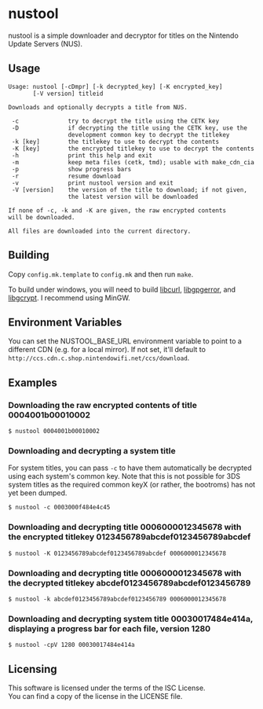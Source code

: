 # nustool

nustool is a simple downloader and decryptor for titles on the Nintendo Update
Servers (NUS).

## Usage

```
Usage: nustool [-cDmpr] [-k decrypted_key] [-K encrypted_key]
       [-V version] titleid

Downloads and optionally decrypts a title from NUS.

 -c              try to decrypt the title using the CETK key
 -D              if decrypting the title using the CETK key, use the
                 development common key to decrypt the titlekey
 -k [key]        the titlekey to use to decrypt the contents
 -K [key]        the encrypted titlekey to use to decrypt the contents
 -h              print this help and exit
 -m              keep meta files (cetk, tmd); usable with make_cdn_cia
 -p              show progress bars
 -r              resume download
 -v              print nustool version and exit
 -V [version]    the version of the title to download; if not given,
                 the latest version will be downloaded

If none of -c, -k and -K are given, the raw encrypted contents
will be downloaded.

All files are downloaded into the current directory.
```

## Building

Copy `config.mk.template` to `config.mk` and then run `make`.

To build under windows, you will need to build [libcurl](https://curl.haxx.se/libcurl/), [libgpgerror](https://www.gnupg.org/(fr)/related_software/libgpg-error/index.html),
and [libgcrypt](https://www.gnu.org/software/libgcrypt/). I recommend using MinGW.

## Environment Variables

You can set the NUSTOOL\_BASE\_URL environment variable to point to a different
CDN (e.g. for a local mirror). If not set, it'll default to
`http://ccs.cdn.c.shop.nintendowifi.net/ccs/download`.

## Examples

### Downloading the raw encrypted contents of title 0004001b00010002

`$ nustool 0004001b00010002`

### Downloading and decrypting a system title

For system titles, you can pass `-c` to have them automatically be decrypted
using each system's common key. Note that this is not possible for 3DS system
titles as the required common keyX (or rather, the bootroms) has not yet been
dumped.

`$ nustool -c 0003000f484e4c45`

### Downloading and decrypting title 0006000012345678 with the encrypted titlekey 0123456789abcdef0123456789abcdef

`$ nustool -K 0123456789abcdef0123456789abcdef 0006000012345678`

### Downloading and decrypting title 0006000012345678 with the decrypted titlekey abcdef0123456789abcdef0123456789

`$ nustool -k abcdef0123456789abcdef0123456789 0006000012345678`

### Downloading and decrypting system title 00030017484e414a, displaying a progress bar for each file, version 1280

`$ nustool -cpV 1280 00030017484e414a`

## Licensing

This software is licensed under the terms of the ISC License.  
You can find a copy of the license in the LICENSE file.

